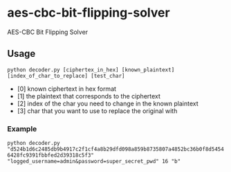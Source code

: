 # aes-cbc-bit-flipping-solver
AES-CBC Bit Flipping Solver

## Usage

`python decoder.py [ciphertex_in_hex] [known_plaintext] [index_of_char_to_replace] [test_char]`

- [0] known ciphertext in hex format
- [1] the plaintext that corresponds to the ciphertext
- [2] index of the char you need to change in the known plaintext
- [3] char that you want to use to replace the original with

### Example

`python decoder.py "d524b1d6c2485db9b4917c2f1cf4a8b29dfd098a859b8735807a4852bc36b0f8d54546428fc9391fbbfed2d39318c5f3" "logged_username=admin&password=super_secret_pwd" 16 "b"`
